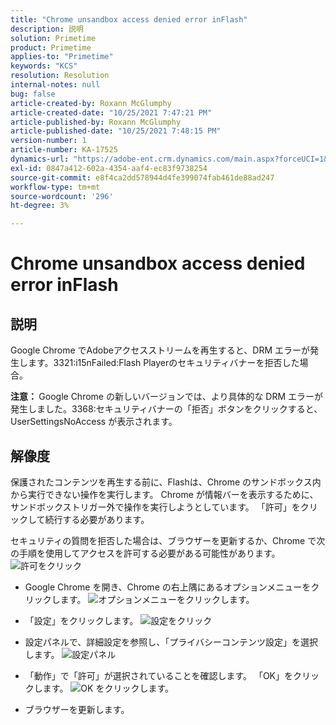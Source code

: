 ```yaml
---
title: "Chrome unsandbox access denied error inFlash"
description: 説明
solution: Primetime
product: Primetime
applies-to: "Primetime"
keywords: "KCS"
resolution: Resolution
internal-notes: null
bug: false
article-created-by: Roxann McGlumphy
article-created-date: "10/25/2021 7:47:21 PM"
article-published-by: Roxann McGlumphy
article-published-date: "10/25/2021 7:48:15 PM"
version-number: 1
article-number: KA-17525
dynamics-url: "https://adobe-ent.crm.dynamics.com/main.aspx?forceUCI=1&pagetype=entityrecord&etn=knowledgearticle&id=6a57365a-cc35-ec11-b6e6-000d3a3485ea"
exl-id: 0847a412-602a-4354-aaf4-ec83f9738254
source-git-commit: e8f4ca2dd578944d4fe399074fab461de88ad247
workflow-type: tm+mt
source-wordcount: '296'
ht-degree: 3%

---
```


# Chrome unsandbox access denied error inFlash

## 説明


Google Chrome でAdobeアクセスストリームを再生すると、DRM エラーが発生します。3321:i15nFailed:Flash Playerのセキュリティバナーを拒否した場合。

<b>注意： </b>Google Chrome の新しいバージョンでは、より具体的な DRM エラーが発生しました。3368:セキュリティバナーの「拒否」ボタンをクリックすると、UserSettingsNoAccess が表示されます。


## 解像度


保護されたコンテンツを再生する前に、Flashは、Chrome のサンドボックス内から実行できない操作を実行します。 Chrome が情報バーを表示するために、サンドボックストリガー外で操作を実行しようとしています。 「許可」をクリックして続行する必要があります。

セキュリティの質問を拒否した場合は、ブラウザーを更新するか、Chrome で次の手順を使用してアクセスを許可する必要がある可能性があります。
![許可をクリック](https://helpx.adobe.com/content/dam/help/en/adobe-access/kb/error-3321/jcr%3acontent/main-pars/image/chrome_infobar.png "許可をクリック")
- Google Chrome を開き、Chrome の右上隅にあるオプションメニューをクリックします。
   ![オプションメニューをクリックします。](https://helpx.adobe.com/content/dam/help/en/adobe-access/kb/error-3321/jcr%3acontent/main-pars/procedure/proc_par/step_0/step_par/image/setting_menu.png "オプションメニューをクリックします。")


- 「設定」をクリックします。
   ![設定をクリック](https://helpx.adobe.com/content/dam/help/en/adobe-access/kb/error-3321/jcr%3acontent/main-pars/procedure/proc_par/step_1/step_par/image/3.jpg "設定をクリック")


- 設定パネルで、詳細設定を参照し、「プライバシーコンテンツ設定」を選択します。
   ![設定パネル](https://helpx.adobe.com/content/dam/help/en/adobe-access/kb/error-3321/jcr%3acontent/main-pars/procedure/proc_par/step_2/step_par/image/5.jpg "設定パネル")


- 「動作」で「許可」が選択されていることを確認します。 「OK」をクリックします。
   ![OK をクリックします。](https://helpx.adobe.com/content/dam/help/en/adobe-access/kb/error-3321/jcr%3acontent/main-pars/procedure/proc_par/step_3/step_par/image/unsandbox_settings.png "OK をクリックします。")


- ブラウザーを更新します。





<br><br>
